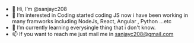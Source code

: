 - 👋 Hi, I’m @sanjayc208
- 👀 I’m interested in Coding started coding JS now i have been working in many framworks including
      NodeJs, React, Angular , Python ...etc
- 🌱 I’m currently learning everysingle thing that i don't know.
- 📫 If you want to reach me just mail me in sanjayc208@gmail.com

<!---
sanjayc208/sanjayc208 is a ✨ special ✨ repository because its `README.md` (this file) appears on your GitHub profile.
You can click the Preview link to take a look at your changes.
--->
